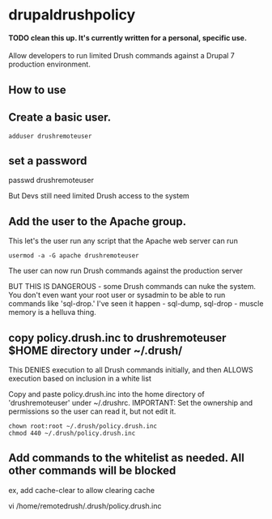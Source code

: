 # drupaldrushpolicy

#### TODO clean this up. It's currently written for a personal, specific use.

Allow developers to run limited Drush commands against a Drupal 7 production environment.

## How to use

## Create a basic user. 
```
adduser drushremoteuser
```

## set a password

passwd drushremoteuser

But Devs still need limited Drush access to the system
## Add the user to the Apache group. 

This let's the user run any script that the
Apache web server can run

```
usermod -a -G apache drushremoteuser
```

The user can now run Drush commands against the production server



BUT THIS IS DANGEROUS - some Drush commands can nuke the system.
You don't even want your root user or sysadmin to be able to run
commands like 'sql-drop.' I've seen it happen - sql-dump, sql-drop -
muscle memory is a helluva thing.


## copy policy.drush.inc to drushremoteuser $HOME directory under ~/.drush/

This DENIES execution to all Drush commands initially, and then
ALLOWS execution based on inclusion in a white list

Copy and paste policy.drush.inc into the home directory of 'drushremoteuser' 
under ~/.drushrc. IMPORTANT: Set the ownership and permissions so the
user can read it, but not edit it.

```
chown root:root ~/.drush/policy.drush.inc
chmod 440 ~/.drush/policy.drush.inc
```

## Add commands to the whitelist as needed. All other commands will be blocked

ex, add cache-clear to allow clearing cache

vi /home/remotedrush/.drush/policy.drush.inc
